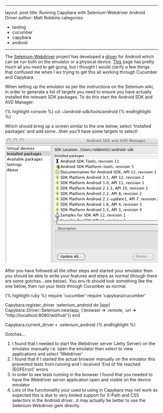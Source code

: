
---
layout: post
title: Running Capybara with Selenium-Webdriver Android Driver 
author: Matt Robbins 
categories:
- testing 
- cucumber
- capybara 
- android 
---

The [Selenium-Webdriver](http://code.google.com/p/selenium/) project has developed a [driver](http://code.google.com/p/selenium/wiki/AndroidDriver) for Android which can be run both on the emulator or a physical device.  [This](http://code.google.com/p/selenium/wiki/AndroidDriver) page has pretty much all you need to get going, but I thought I would clarify a few things that confused me when I ws trying to get this all working through Cucumber and Capybara.

When setting up the emulator as per the instructions on the Selenium wiki, in order to generate a list of targets you need to ensure you have actually installed the relevant SDK packages.  To do this start the Android SDK and AVD Manager:

{% highlight console %}
cd ~/android-sdk/tools/android
{% endhighlight %}

Which should bring up a screen similar to the one below, select 'Installed packages' and add some...then you'll have some targets to select!

![android packages](/images/android_package.png)

After you have followed all the other steps and started your emulator then you should be able to write your features and steps as normal (though there are some gotchas...see below).  You env.rb should look something like the one below, then run your tests through Cucumber as normal.

{% highlight ruby %}
require 'cucumber'
require 'capybara/cucumber'

Capybara.register_driver :selenium_android do |app|
  Capybara::Driver::Selenium.new(app, {:browser => :remote, :url => "http://localhost:8080/wd/hub"})
end

Capybara.current_driver = :selenium_android
{% endhighlight %}

Gotchas...

1. I found that I needed to start the Webdriver server (Jetty Server) on the emulator manually i.e. open the emulator then select to view applications and select 'Webdriver'
2. I found that if I started the actual browser manually on the emulator this prevented tests from running and I received 'End of file reached (EOFError)' errors
3. In order to see tests running in the browser I found that you needed to have the Webdriver server application open and visible on the device emulator
4. Lots of the functionality your used to using in Capybara may not work as expected this is due to very limited support for X-Path and CSS selectors in the Android driver...it may actually be better to use the Selenium-Webdriver gem directly.
